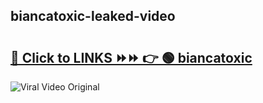 
 ## biancatoxic-leaked-video 

# <h2><a href="https://clipsfans.com/biancatoxic&ref=git">🔗 Click to LINKS ⏩⏩ 👉 🟢 biancatoxic </a></h2>

<a href="https://clipsfans.com/biancatoxic&ref=git" rel="nofollow" data-target="animated-image.originalLink"><img src="https://i.ibb.co.com/xMMVF88/686577567.gif" alt="Viral Video Original" style="max-width: 100%; display: inline-block;" data-target="animated-image.originalImage"></a>
